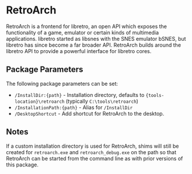 # RetroArch

RetroArch is a frontend for libretro, an open API which exposes the functionality of a game, emulator or certain kinds of multimedia applications. libretro started as libsnes with the SNES emulator bSNES, but libretro has since become a far broader API. RetroArch builds around the libretro API to provide a powerful interface for libretro cores.

## Package Parameters

The following package parameters can be set:

* `/InstallDir:{path}` - Installation directory, defaults to `{tools-location}\retroarch` (typically `C:\tools\retroarch`)
* `/InstallationPath:{path}` - Alias for `/InstallDir`
* `/DesktopShortcut` - Add shortcut for RetroArch to the desktop.

## Notes

If a custom installation directory is used for RetroArch, shims will still be created for `retroarch.exe` and `retroarch_debug.exe` on the path so that RetroArch can be started from the command line as with prior versions of this package.
